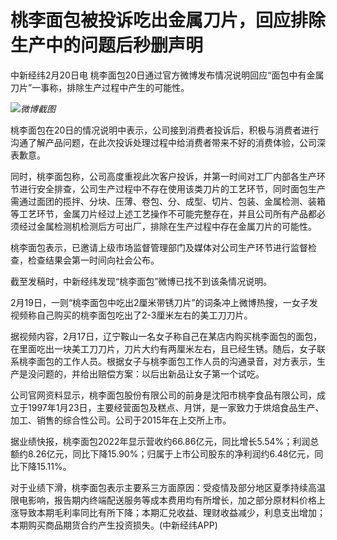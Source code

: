 # 桃李面包被投诉吃出金属刀片，回应排除生产中的问题后秒删声明

中新经纬2月20日电 桃李面包20日通过官方微博发布情况说明回应“面包中有金属刀片”一事称，排除生产过程中产生的可能性。

![](https://inews.gtimg.com/newsapp_bt/0/15676180113/1000)_微博截图_

桃李面包在20日的情况说明中表示，公司接到消费者投诉后，积极与消费者进行沟通了解产品问题，在此次投诉处理过程中给消费者带来不好的消费体验，公司深表歉意。

同时，桃李面包称，公司高度重视此次客户投诉，并第一时间对工厂内部各生产环节进行安全排查，公司生产过程中不存在使用该类刀片的工艺环节，同时面包生产需通过面团的揽拌、分块、压薄、卷包、分、成型、切片、包装、金属检测、装箱等工艺环节，金属刀片经过上述工艺操作不可能完整存在，并且公司所有产品都必须经过金属检测机检测后方可出厂，排除在生产过程中存在金属刀片的可能性。

桃李面包表示，已邀请上级市场监督管理部门及媒体对公司生产环节进行监督检查，检查结果会第一时间向社会公布。

截至发稿时，中新经纬发现“桃李面包”微博已找不到该条情况说明。

2月19日，一则“桃李面包中吃出2厘米带锈刀片”的词条冲上微博热搜，一女子发视频称自己购买的桃李面包吃出了2-3厘米左右的美工刀刀片。

据视频内容，2月17日，辽宁鞍山一名女子称自己在某店内购买桃李面包的面包，在里面吃出一块美工刀刀片，刀片大约有两厘米左右，且已经生锈。随后，女子联系桃李面包的工作人员。根据女子与桃李面包工作人员的沟通录音，对方表示，生产是没问题的，并给出赔偿方案：以后出新品让女子第一个试吃。

公司官网资料显示，桃李面包股份有限公司的前身是沈阳市桃李食品有限公司，成立于1997年1月23日，主要经营面包及糕点、月饼，是一家致力于烘焙食品生产、加工、销售的综合性公司。公司于2015年在上交所上市。

据业绩快报，桃李面包2022年显示营收约66.86亿元，同比增长5.54%；利润总额约8.26亿元，同比下降15.90%；归属于上市公司股东的净利润约6.48亿元，同比下降15.11%。

对于业绩下滑，桃李面包表示主要系三方面原因：受疫情及部分地区夏季持续高温限电影响，报告期内终端配送服务等成本费用均有所增长，加之部分原材料价格上涨导致本期毛利率同比有所下降；本期汇兑收益、理财收益减少，利息支出增加；本期购买商品期货合约产生投资损失。(中新经纬APP)

